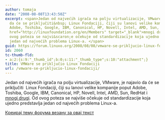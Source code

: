 ```yaml
---
author: tomaja
date: "2008-08-08T13:43:50Z"
excerpt: <span>Jedan od najvećih igrača na polju virtualizacije, VMware, je najavio
  da će se priključiti&nbsp; Linux Fondaciji, čiji su lanovi velike kompanije poput
  Adobe, Toshiba, Google, IBM, Canonical, HP, Novell, Intel, AMD, Sun, RedHat i <a
  href="http://linuxfoundation.org/en/Members" target="_blank">mnogi drugi</a>. Od
  ovog poteza se najvi&scaron;e očekuje od standardizacije koja ujedno predstavlja
  jedan od najvećih problema Linux-a. </span>
guid: https://forum.linuxo.org/2008/08/08/vmware-se-prikljucio-linux-fondaciji/
id: 2060
tc-thumb-fld:
- a:2:{s:9:"_thumb_id";b:0;s:11:"_thumb_type";s:10:"attachment";}
title: VMWare se priključio Linux Fondaciji
url: /vmware-se-prikljucio-linux-fondaciji/
---
```

<span>Jedan od najvećih igrača na polju virtualizacije, VMware, je najavio da će se priključiti&nbsp; Linux Fondaciji, čiji su lanovi velike kompanije poput Adobe, Toshiba, Google, IBM, Canonical, HP, Novell, Intel, AMD, Sun, RedHat i <a href="http://linuxfoundation.org/en/Members" target="_blank">mnogi drugi</a>. Od ovog poteza se najvi&scaron;e očekuje od standardizacije koja ujedno predstavlja jedan od najvećih problema Linux-a. </span><!--break-->

[Креирај тему форума везану за овај текст](https://linuxo.org/nova-tema-na-forumu/?se_pid=2060)